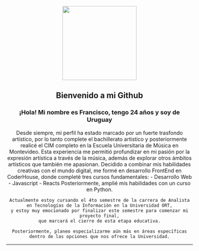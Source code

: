 

<div align="center">
  <img src="https://media.giphy.com/media/PmAjqmm4beKervYzFr/giphy.gif" width="200" />
  
  <h2>  Bienvenido a mi Github </h2
 </div>
 <div align="center">
    <h3> 
        ¡Hola! Mi nombre es Francisco, tengo 24 años y soy de Uruguay
    </h3>
    <p>
    Desde siempre, mi perfil ha estado marcado por un fuerte trasfondo artístico, por lo tanto complete el bachillerato artistico
    y posteriormente realicé el CIM completo en la Escuela Universitaria de Música en Montevideo.
    Esta experiencia me permitió profundizar en mi pasión por la expresión artística a través de la música, 
    además de explorar otros ámbitos artísticos que también me apasionan.
    Decidido a combinar mis habilidades creativas con el mundo digital, 
    me formé en desarrollo FrontEnd en CoderHouse, donde completé tres cursos fundamentales:
  - Desarrollo Web
  - Javascript
  - Reacts
    Posteriormente, amplié mis habilidades con un curso en Python.
    
    Actualmente estoy cursando el 4to semestre de la carrera de Analista en Tecnologías de la Información en la Universidad ORT,
    y estoy muy emocionado por finalizar este semestre para comenzar mi proyecto final,
    que marcará el cierre de esta etapa educativa.

    Posteriormente, planeo especializarme aún más en áreas específicas dentro de las opciones que nos ofrece la Universidad.
  </p>
 </div>
  

  


---




